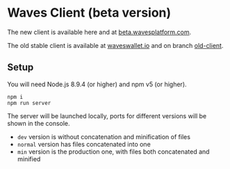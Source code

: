 # Waves Client (beta version)

The new client is available here and at [beta.wavesplatform.com](https://beta.wavesplatform.com/).

The old stable client is available at [waveswallet.io](https://waveswallet.io/) and on branch [old-client](https://github.com/wavesplatform/WavesGUI/tree/old-client).

## Setup

You will need Node.js 8.9.4 (or higher) and npm v5 (or higher).

```
npm i
npm run server
```

The server will be launched locally, ports for different versions will be shown in the console.

* `dev` version is without concatenation and minification of files
* `normal` version has files concatenated into one
* `min` version is the production one, with files both concatenated and minified
